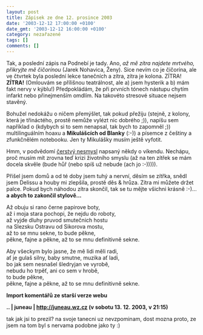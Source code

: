 ```yaml
---
layout: post
title: Zápisek ze dne 12. prosince 2003
date: '2003-12-12 17:00:00 +0100'
date_gmt: '2003-12-12 16:00:00 +0100'
category: nezařazené
tags: []
comments: []
---
```

<p>Tak, a poslední zápis na Podnebí je tady. Ano, <em>až mě zítra najdete mrtvého, přikryjte mě čičorínou</em>  (Jarek Nohavica, Ženy). Sice nevím co je čičorína, ale ve čtvrtek byla poslední lekce tanečních a zítra, zítra  je kolona. ZÍTRA! <strong>ZÍTRA!</strong> (Omlouvám se přílišnou teatrálnost, ale a) jsem hysterik a b) mám fakt nervy  v kýblu!) Předpokládám, že při prvních tónech nástupu chytím infarkt nebo přinejmenším omdlím.  Na takovéto stresové situace nejsem stavěný.</p>
<p>Bohužel nedokážu o ničem přemýšlet, tak pokud přežiju (stejně, z kolony, která je třináctého, prostě nemůže vylézt  nic dobrého ;)), napíšu sem například o (kdybych si to sem  nenapsal, tak bych to zapomněl ;)) multilinguálním hoaxu a <strong>Mikulášcích od Blanky</strong> (:-)) a písemce  z češtiny a zfunkčnělém notebooku. Jen ty Mikulášky musím ještě vyfotit.</p>
<p>Hmm, v podvědomí <a href="art.php?a=alergik.htm">čerstvý nesmysl</a> napsaný někdy o víkendu. Nechápu,  proč musím mít zrovna teď krizi životního smyslu (až na ten zítřek se mám docela skvěle  (bude hůř (nebo spíš už nebude (ach jo :-))))).</p>
<p>Přišel jsem domů a od té doby jsem tuhý a nervní, děsím se zítřka, snědl jsem Delissu a houby  mi zlepšila, prostě děs &amp; hrůza. Zítra mi můžete držet palce. Pokud bych náhodou zítra skončil,  tak se tu mějte všichni krásně :-)... <strong>a abych to zakončil stylově...</strong></p>
<p class="odsazeny">Až obuju si rano černe papirove boty,<br>  až i moja stara pochopi, že nejdu do roboty,<br>  až vyjde dluhy pruvod smutečnich hostu <br>  na Slezsku Ostravu od Sikorova mostu,<br>  až to se mnu sekne, to bude pěkne,<br>  pěkne, fajne a pěkne, až to se mnu definitivně sekne.</p>
<p class="odsazeny">Aby všeckym bylo jasne, že mě lidi měli radi,<br>  ať je gulaš silny, baby smutne, muzika ať ladi,<br>  bo jak sem nesnašel šledryjan ve vyrobě,<br>  nebudu ho trpěť, ani co sem v hrobě,<br>  to bude pěkne,<br>  pěkne, fajne a pěkne, až to se mnu definitivně sekne.</p>
<div class="import-komentaru">
<p><strong>Import komentářů ze starší verze webu</strong></p>
<div class="comment">
<p style="font-weight:bold"><span class="compredmet">..</span> | <span class="comname">juneau</span> |  <a href="http://juneau.wz.cz">http://juneau.wz.cz</a> (v&nbsp;sobotu&nbsp;13.&nbsp;12.&nbsp;2003,&nbsp;v&nbsp;21:15)</p>
<p>tak jak jsi to prezil? na svoje tanecni uz nevzpominam, dost mozna proto, ze jsem na tom byl s nervama podobne jako ty :) </p>
</div>
</div>
